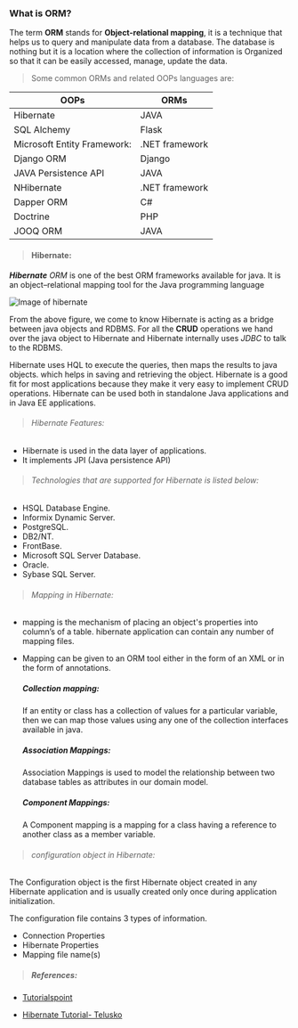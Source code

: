 ### What is ORM?

The term **ORM** stands for **Object-relational mapping**, it is a technique that helps us to query and manipulate data from a database. The database is nothing but it is a location where the collection of information is Organized so that it can be easily accessed, manage, update the data.

> Some common ORMs and related OOPs languages are:

OOPs | ORMs
-----|------
Hibernate|JAVA
SQL Alchemy|Flask
Microsoft Entity Framework:|.NET framework
Django ORM|Django
JAVA Persistence API|JAVA
NHibernate|.NET framework
Dapper ORM|C#
Doctrine|PHP
JOOQ ORM|JAVA

> #### Hibernate:

***Hibernate** ORM* is one of the best ORM frameworks available for java. It is an object–relational mapping tool for the Java programming language

![Image of hibernate](https://www.tutorialspoint.com/hibernate/images/hibernate_position.jpg)

From the above figure, we come to know Hibernate is acting as a bridge between java objects and RDBMS. For all the **CRUD** operations we hand over the java object to Hibernate and Hibernate internally uses *JDBC* to talk to the RDBMS.

Hibernate uses HQL to execute the queries, then maps the results to java objects. which helps in saving and retrieving the object. Hibernate is a good fit for most applications because they make it very easy to implement CRUD operations. Hibernate can be used both in standalone Java applications and in Java EE applications.

> ###### Hibernate Features:

  - Hibernate is used in the data layer of applications.
  - It implements JPI (Java persistence API)

> ###### Technologies that are supported for Hibernate is listed below:

- HSQL Database Engine.
- Informix Dynamic Server.
- PostgreSQL.
- DB2/NT.
- FrontBase.
- Microsoft SQL Server Database.
- Oracle.
- Sybase SQL Server.
  
> ###### Mapping in Hibernate:
- mapping is the mechanism of placing an object's properties into column’s of a table. hibernate application can contain any number of  mapping files.
- Mapping can be given to an ORM tool either in the form of an XML or in the form of annotations.
  
  ##### Collection mapping: 
  If an entity or class has a collection of values for a particular variable, then we can map those values using any one of the collection interfaces available in java.

  ##### Association Mappings:
  Association Mappings is used to model the relationship between two database tables as attributes in our domain model.

  ##### Component Mappings:
  A Component mapping is a mapping for a class having a reference to another class as a member variable.

> ###### configuration object in Hibernate:

The Configuration object is the first Hibernate object created in any Hibernate application and is usually created only once during application initialization.

The configuration file contains 3 types of information.

   - Connection Properties
   - Hibernate Properties
   - Mapping file name(s)

>##### References:

- [Tutorialspoint](https://www.tutorialspoint.com/hibernate/hibernate_batch_processing.htm)

- [Hibernate Tutorial- Telusko](https://youtu.be/JR7-EdxDSf0)
